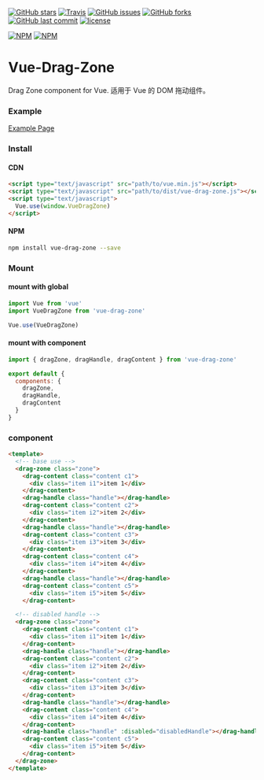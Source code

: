 
[![GitHub stars](https://img.shields.io/github/stars/surmon-china/vue-drag-zone.svg?style=flat-square)](https://github.com/surmon-china/vue-drag-zone/stargazers)
[![Travis](https://img.shields.io/travis/rust-lang/rust.svg?style=flat-square)](https://github.com/surmon-china/vue-drag-zone)
[![GitHub issues](https://img.shields.io/github/issues/surmon-china/vue-drag-zone.svg?style=flat-square)](https://github.com/surmon-china/vue-drag-zone/issues)
[![GitHub forks](https://img.shields.io/github/forks/surmon-china/vue-drag-zone.svg?style=flat-square)](https://github.com/surmon-china/vue-drag-zone/network)
[![GitHub last commit](https://img.shields.io/github/last-commit/google/skia.svg?style=flat-square)](https://github.com/surmon-china/vue-drag-zone)
[![license](https://img.shields.io/github/license/mashape/apistatus.svg?style=flat-square)](https://github.com/surmon-china/vue-drag-zone)


[![NPM](https://nodei.co/npm/vue-drag-zone.png?downloads=true&downloadRank=true&stars=true)](https://nodei.co/npm/vue-drag-zone/)
[![NPM](https://nodei.co/npm-dl/vue-drag-zone.png?months=9&height=3)](https://nodei.co/npm/vue-drag-zone/)


# Vue-Drag-Zone
Drag Zone component for Vue.
适用于 Vue 的 DOM 拖动组件。


### Example
[Example Page](https://github.surmon.me/vue-drag-zone)

### Install

#### CDN

``` html
<script type="text/javascript" src="path/to/vue.min.js"></script>
<script type="text/javascript" src="path/to/dist/vue-drag-zone.js"></script>
<script type="text/javascript">
  Vue.use(window.VueDragZone)
</script>
```

#### NPM

``` bash
npm install vue-drag-zone --save
```

### Mount

#### mount with global

``` javascript
import Vue from 'vue'
import VueDragZone from 'vue-drag-zone'

Vue.use(VueDragZone)
```

#### mount with component

```javascript
import { dragZone, dragHandle, dragContent } from 'vue-drag-zone'

export default {
  components: {
    dragZone,
    dragHandle,
    dragContent
  }
}
```

### component

```html
<template>
  <!-- base use -->
  <drag-zone class="zone">
    <drag-content class="content c1">
      <div class="item i1">item 1</div>
    </drag-content>
    <drag-handle class="handle"></drag-handle>
    <drag-content class="content c2">
      <div class="item i2">item 2</div>
    </drag-content>
    <drag-handle class="handle"></drag-handle>
    <drag-content class="content c3">
      <div class="item i3">item 3</div>
    </drag-content>
    <drag-content class="content c4">
      <div class="item i4">item 4</div>
    </drag-content>
    <drag-handle class="handle"></drag-handle>
    <drag-content class="content c5">
      <div class="item i5">item 5</div>
    </drag-content>

  <!-- disabled handle -->
  <drag-zone class="zone">
    <drag-content class="content c1">
      <div class="item i1">item 1</div>
    </drag-content>
    <drag-handle class="handle"></drag-handle>
    <drag-content class="content c2">
      <div class="item i2">item 2</div>
    </drag-content>
    <drag-content class="content c3">
      <div class="item i3">item 3</div>
    </drag-content>
    <drag-handle class="handle"></drag-handle>
    <drag-content class="content c4">
      <div class="item i4">item 4</div>
    </drag-content>
    <drag-handle class="handle" :disabled="disabledHandle"></drag-handle>
    <drag-content class="content c5">
      <div class="item i5">item 5</div>
    </drag-content>
  </drag-zone>
</template>
```

